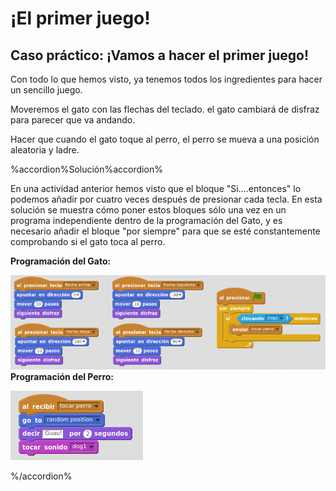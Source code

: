 
# ¡El primer juego!

## Caso práctico: ¡Vamos a hacer el primer juego!

Con todo lo que hemos visto, ya tenemos todos los ingredientes para hacer un sencillo juego.

Moveremos el gato con las flechas del teclado. el gato cambiará de disfraz para parecer que va andando.

Hacer que cuando el gato toque al perro, el perro se mueva a una posición aleatoria y ladre.



%accordion%Solución%accordion%

En una actividad anterior hemos visto que el bloque "Si....entonces" lo podemos añadir por cuatro veces después de presionar cada tecla. En esta solución se muestra cómo poner estos bloques sólo una vez en un programa independiente dentro de la programación del Gato, y es necesario añadir el bloque "por siempre" para que se esté constantemente comprobando si el gato toca al perro.

**Programación del Gato:**

![](img/Seleccion_031.png)
**Programación del Perro:**

![](img/Seleccion_027.1.png)

%/accordion%

